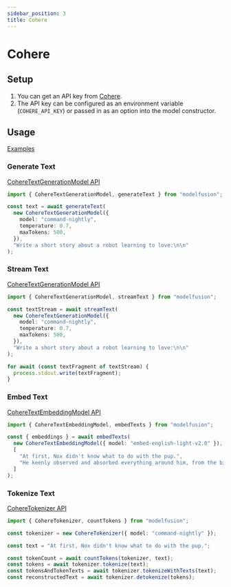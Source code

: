 ```yaml
---
sidebar_position: 3
title: Cohere
---
```


# Cohere

## Setup

1. You can get an API key from [Cohere](https://cohere.com/).
1. The API key can be configured as an environment variable (`COHERE_API_KEY`) or passed in as an option into the model constructor.

## Usage

[Examples](https://github.com/lgrammel/modelfusion/tree/main/examples/basic/src/model-provider/cohere)

### Generate Text

[CohereTextGenerationModel API](/api/classes/CohereTextGenerationModel)

```ts
import { CohereTextGenerationModel, generateText } from "modelfusion";

const text = await generateText(
  new CohereTextGenerationModel({
    model: "command-nightly",
    temperature: 0.7,
    maxTokens: 500,
  }),
  "Write a short story about a robot learning to love:\n\n"
);
```

### Stream Text

[CohereTextGenerationModel API](/api/classes/CohereTextGenerationModel)

```ts
import { CohereTextGenerationModel, streamText } from "modelfusion";

const textStream = await streamText(
  new CohereTextGenerationModel({
    model: "command-nightly",
    temperature: 0.7,
    maxTokens: 500,
  }),
  "Write a short story about a robot learning to love:\n\n"
);

for await (const textFragment of textStream) {
  process.stdout.write(textFragment);
}
```

### Embed Text

[CohereTextEmbeddingModel API](/api/classes/CohereTextEmbeddingModel)

```ts
import { CohereTextEmbeddingModel, embedTexts } from "modelfusion";

const { embeddings } = await embedTexts(
  new CohereTextEmbeddingModel({ model: "embed-english-light-v2.0" }),
  [
    "At first, Nox didn't know what to do with the pup.",
    "He keenly observed and absorbed everything around him, from the birds in the sky to the trees in the forest.",
  ]
);
```

### Tokenize Text

[CohereTokenizer API](/api/classes/CohereTokenizer)

```ts
import { CohereTokenizer, countTokens } from "modelfusion";

const tokenizer = new CohereTokenizer({ model: "command-nightly" });

const text = "At first, Nox didn't know what to do with the pup.";

const tokenCount = await countTokens(tokenizer, text);
const tokens = await tokenizer.tokenize(text);
const tokensAndTokenTexts = await tokenizer.tokenizeWithTexts(text);
const reconstructedText = await tokenizer.detokenize(tokens);
```

